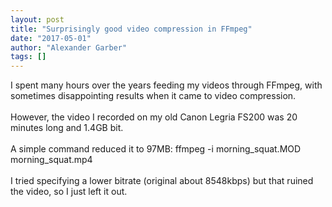 ```yaml
---
layout: post
title: "Surprisingly good video compression in FFmpeg"
date: "2017-05-01"
author: "Alexander Garber"
tags: []
---
```


<div dir="ltr" style="text-align: left;" trbidi="on">I spent many hours over the years feeding my videos through FFmpeg, with sometimes disappointing results when it came to video compression.<br><br>However, the video I recorded on my
          old Canon Legria FS200 was 20 minutes long and 1.4GB bit.<br><br>A simple command reduced it to 97MB: ffmpeg -i morning_squat.MOD morning_squat.mp4<br><br>I tried specifying a lower bitrate (original about 8548kbps) but that ruined
          the video, so I just left it out.<br><br><br><br><br>
</div>